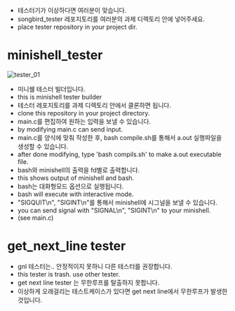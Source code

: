 + 테스터기가 이상하다면 여러분이 맞습니다.
+ songbird_tester 레포지토리를 여러분의 과제 디렉토리 안에 넣어주세요.
+ place tester repository in your project dir.
# minishell_tester
![tester_01](https://github.com/user-attachments/assets/57f3bfee-a955-4ca7-9fee-2a22fd1d7bd8)
+ 미니쉘 테스터 빌더입니다.
+ this is minishell tester builder
+ 테스터 레포지토리를 과제 디렉토리 안에서 클론하면 됩니다.
+ clone this repository in your project directory.
+ main.c를 편집하여 원하는 입력을 보낼 수 있습니다.
+ by modifying main.c can send input.
+ main.c를 양식에 맞춰 작성한 후, bash compile.sh를 통해서 a.out 실행파일을 생성할 수 있습니다.
+ after done modifying, type 'bash compils.sh' to make a.out executable file.
+ bash와 minishell의 출력을 fd별로 출력합니다.
+ this shows output of minishell and bash.
+ bash는 대화형모드 옵션으로 실행됩니다.
+ bash will execute with interactive mode.
+ "SIGQUIT\n", "SIGINT\n"를 통해서 minishell에 시그널을 보낼 수 있습니다.
+ you can send signal with "SIGNAL\n", "SIGINT\n" to your minishell.
+ (see main.c)

# get_next_line tester
+ gnl 테스터는.. 안정적이지 못하니 다른 테스터를 권장합니다.
+ this tester is trash. use other tester.
+ get next line  tester 는 무한루프를 탈출하지 못합니다.
+ 이상하게 오래걸리는 테스트케이스가 있다면 get next line에서 무한루프가 발생한 것입니다.
